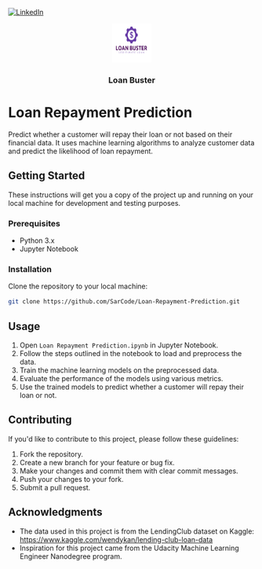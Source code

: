 
[![LinkedIn][linkedin-shield]][linkedin-url]

<div align="center">
  <a href="https://github.com/SarCode/Loan-Repayment-Prediction">
    <img src="images/logo.png" alt="Logo" width="80" height="80">
  </a>

<h3 align="center">Loan Buster</h3>

</div>

# Loan Repayment Prediction

Predict whether a customer will repay their loan or not based on their financial data. It uses machine learning algorithms to analyze customer data and predict the likelihood of loan repayment.

## Getting Started

These instructions will get you a copy of the project up and running on your local machine for development and testing purposes.

### Prerequisites

- Python 3.x
- Jupyter Notebook

### Installation

Clone the repository to your local machine:
```sh
git clone https://github.com/SarCode/Loan-Repayment-Prediction.git
```

## Usage

1. Open `Loan Repayment Prediction.ipynb` in Jupyter Notebook.
2. Follow the steps outlined in the notebook to load and preprocess the data.
3. Train the machine learning models on the preprocessed data.
4. Evaluate the performance of the models using various metrics.
5. Use the trained models to predict whether a customer will repay their loan or not.

## Contributing

If you'd like to contribute to this project, please follow these guidelines:

1. Fork the repository.
2. Create a new branch for your feature or bug fix.
3. Make your changes and commit them with clear commit messages.
4. Push your changes to your fork.
5. Submit a pull request.


## Acknowledgments

- The data used in this project is from the LendingClub dataset on Kaggle: https://www.kaggle.com/wendykan/lending-club-loan-data
- Inspiration for this project came from the Udacity Machine Learning Engineer Nanodegree program.



[linkedin-shield]: https://img.shields.io/badge/-LinkedIn-black.svg?style=for-the-badge&logo=linkedin&colorB=555
[linkedin-url]: https://www.linkedin.com/in/sarthak-agarwal-dell/
